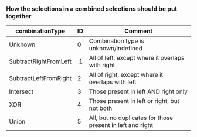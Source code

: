 <!-- markdownlint-disable-file MD041 -->
### How the selections in a combined selections should be put together

| combinationType | ID | Comment |
|---|---|---|
| Unknown | 0 | Combination type is unknown/indefined |
| SubtractRightFromLeft |  1 | All of left, except where it overlaps with right |
| SubtractLeftFromRight | 2 | All of right, except where it overlaps with left |
| Intersect | 3 | Those present in left AND right only |
| XOR | 4 | Those present in left or right, but not both |
| Union | 5 | All, but no duplicates for those present in left and right |
